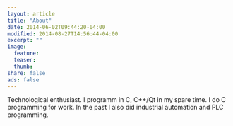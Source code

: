 ```yaml
---
layout: article
title: "About"
date: 2014-06-02T09:44:20-04:00
modified: 2014-08-27T14:56:44-04:00
excerpt: ""
image:
  feature:
  teaser:
  thumb:
share: false
ads: false
---
```


Technological enthusiast.
I programm in C, C++/Qt in my spare time.
I do C programming for work.
In the past I also did industrial automation and PLC programming.
